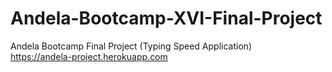 # Andela-Bootcamp-XVI-Final-Project
Andela Bootcamp Final Project (Typing Speed Application)<br>
https://andela-project.herokuapp.com  
 
 
